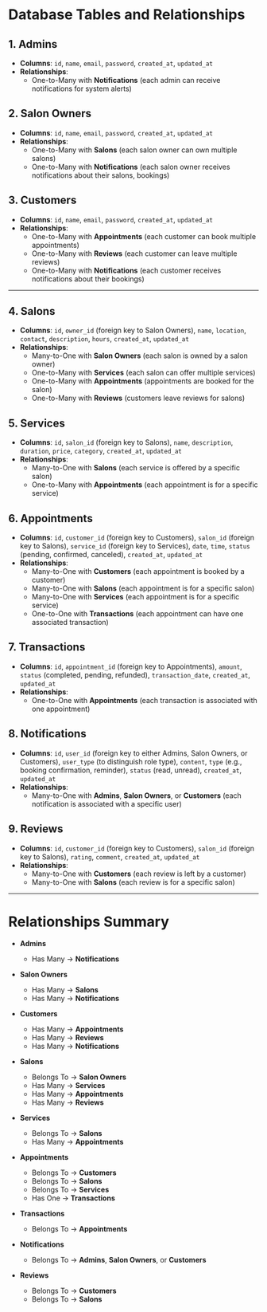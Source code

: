 # Database Tables and Relationships

## 1. Admins

- **Columns**: `id`, `name`, `email`, `password`, `created_at`, `updated_at`
- **Relationships**:
  - One-to-Many with **Notifications** (each admin can receive notifications for system alerts)

## 2. Salon Owners

- **Columns**: `id`, `name`, `email`, `password`, `created_at`, `updated_at`
- **Relationships**:
  - One-to-Many with **Salons** (each salon owner can own multiple salons)
  - One-to-Many with **Notifications** (each salon owner receives notifications about their salons, bookings)

## 3. Customers

- **Columns**: `id`, `name`, `email`, `password`, `created_at`, `updated_at`
- **Relationships**:
  - One-to-Many with **Appointments** (each customer can book multiple appointments)
  - One-to-Many with **Reviews** (each customer can leave multiple reviews)
  - One-to-Many with **Notifications** (each customer receives notifications about their bookings)

---

## 4. Salons

- **Columns**: `id`, `owner_id` (foreign key to Salon Owners), `name`, `location`, `contact`, `description`, `hours`, `created_at`, `updated_at`
- **Relationships**:
  - Many-to-One with **Salon Owners** (each salon is owned by a salon owner)
  - One-to-Many with **Services** (each salon can offer multiple services)
  - One-to-Many with **Appointments** (appointments are booked for the salon)
  - One-to-Many with **Reviews** (customers leave reviews for salons)

## 5. Services

- **Columns**: `id`, `salon_id` (foreign key to Salons), `name`, `description`, `duration`, `price`, `category`, `created_at`, `updated_at`
- **Relationships**:
  - Many-to-One with **Salons** (each service is offered by a specific salon)
  - One-to-Many with **Appointments** (each appointment is for a specific service)

## 6. Appointments

- **Columns**: `id`, `customer_id` (foreign key to Customers), `salon_id` (foreign key to Salons), `service_id` (foreign key to Services), `date`, `time`, `status` (pending, confirmed, canceled), `created_at`, `updated_at`
- **Relationships**:
  - Many-to-One with **Customers** (each appointment is booked by a customer)
  - Many-to-One with **Salons** (each appointment is for a specific salon)
  - Many-to-One with **Services** (each appointment is for a specific service)
  - One-to-One with **Transactions** (each appointment can have one associated transaction)

## 7. Transactions

- **Columns**: `id`, `appointment_id` (foreign key to Appointments), `amount`, `status` (completed, pending, refunded), `transaction_date`, `created_at`, `updated_at`
- **Relationships**:
  - One-to-One with **Appointments** (each transaction is associated with one appointment)

## 8. Notifications

- **Columns**: `id`, `user_id` (foreign key to either Admins, Salon Owners, or Customers), `user_type` (to distinguish role type), `content`, `type` (e.g., booking confirmation, reminder), `status` (read, unread), `created_at`, `updated_at`
- **Relationships**:
  - Many-to-One with **Admins**, **Salon Owners**, or **Customers** (each notification is associated with a specific user)

## 9. Reviews

- **Columns**: `id`, `customer_id` (foreign key to Customers), `salon_id` (foreign key to Salons), `rating`, `comment`, `created_at`, `updated_at`
- **Relationships**:
  - Many-to-One with **Customers** (each review is left by a customer)
  - Many-to-One with **Salons** (each review is for a specific salon)

---

# Relationships Summary

- **Admins**

  - Has Many → **Notifications**

- **Salon Owners**

  - Has Many → **Salons**
  - Has Many → **Notifications**

- **Customers**

  - Has Many → **Appointments**
  - Has Many → **Reviews**
  - Has Many → **Notifications**

- **Salons**

  - Belongs To → **Salon Owners**
  - Has Many → **Services**
  - Has Many → **Appointments**
  - Has Many → **Reviews**

- **Services**

  - Belongs To → **Salons**
  - Has Many → **Appointments**

- **Appointments**

  - Belongs To → **Customers**
  - Belongs To → **Salons**
  - Belongs To → **Services**
  - Has One → **Transactions**

- **Transactions**

  - Belongs To → **Appointments**

- **Notifications**

  - Belongs To → **Admins**, **Salon Owners**, or **Customers**

- **Reviews**
  - Belongs To → **Customers**
  - Belongs To → **Salons**
